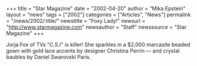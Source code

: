+++
title = "Star Magazine"
date = "2002-04-20"
author = "Mika Epstein"
layout = "news"
tags = ["2002"]
categories = ["Articles", "News"]
permalink = "/news/2002/:title/"
newstitle = "Foxy Lady!"
newsurl = "http://www.starmagazine.com"
newsauthor = "Staff"
newssource = "Star Magazine"
+++

Jorja Fox of TVs "C.S.I" is killer! She sparkles in a $2,000 marcasite beaded gown with gold lace accents by designer Christina Perrin &#8212; and crystal baubles by Daniel Swarovski Paris.
